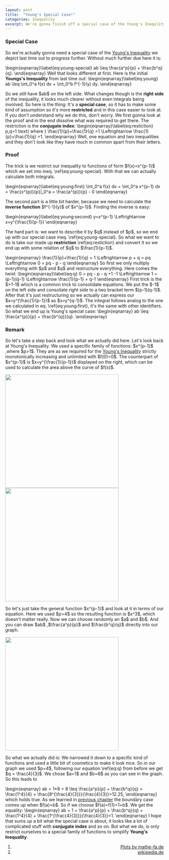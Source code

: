 ```yaml
---
layout: post
title:  "Young's Special Case!"
categories: Inequality
excerpt: We're gonna finish off a special case of the Young's Inequlity so that we can tend to the Hoelder Inequality.
---
```


<h3> Special Case </h3>
<p>So we're actually gonna need a special case of the <a href="../05/depicking-youngs-inequality.html">Young's Inequality</a> we depict last time out to progress further. Without much further due here it is: </p>
\begin{eqnarray}\label{eq:young-special}
ab \leq \frac{a^p}{p} + \frac{b^q}{q}.
\end{eqnarray}
Well that looks different at first. Here is the initial <b>Youngs's Inequality</b> from last time out:
\begin{eqnarray}\label{eq:young}
ab \leq \int_0^a f(x) dx + \int_0^b f^{-1}(y) dy.
\end{eqnarray}
<p>So we still have $ab$ on the left side. What changes though is the <b>right side</b> of the inequality, it looks much clearer without even integrals being involved. So here is the thing: It's a <b>special case</b>, so it has to make some kind of assumption so it's more <b>restricted</b> and in this case easier to look at. If you don't understand why we do this, don't worry. We first gonna look at the proof and in the end dissolve what was required to get there. The restriction is the <b>conjugate index</b>:
\begin{eqnarray}\label{eq:restiction}
p,q>1 \text{ where } \frac{1}{p}+\frac{1}{q} =1 \Leftrightarrow \frac{1}{p}+\frac{1}{q} =1.
\end{eqnarray}
Well, one equation and two inequalities and they don't look like they have much in common apart from their letters.</p>
<h3> Proof </h3>
<p>The trick is we restrict our inequality to functions of form $f(x)=x^{p-1}$ which we set into ineq. \ref{eq:young-special}. With that we can actually calculate both integrals. </p>
\begin{eqnarray}\label{eq:young:first}
\int_0^a f(x) dx = \int_0^a x^{p-1} dx = \frac{x^{p}}{p}|_0^a = \frac{a^{p}}{p} - 0
\end{eqnarray}
<p> The second part is a little bit harder, because we need to calculate the <b>inverse function</b> $f^{-1}(y)$ of $x^{p-1}$. Finding the inverse is easy:</p>
\begin{eqnarray}\label{eq:young:second}
y=x^{p-1} \Leftrightarrow x=y^{\frac{1}{p-1}}
\end{eqnarray}
<p> The hard part is: we want to describe it by $q$ instead of $p$, so we end up with our special case ineq. \ref{eq:young-special}. So what we want to do is take our made up <b>restriction</b> \ref{eq:restiction} and convert it so we end up with some relation of $q$ to $\frac{1}{p-1}$.</p>
\begin{eqnarray}
\frac{1}{p}+\frac{1}{q} = 1 \Leftrightarrow p + q = pq \Leftrightarrow 0 = pq - p - q
\end{eqnarray}
So first we only multiply everything with $p$ and $q$ and restructure everything. Here comes the twist:
\begin{eqnarray}\label{eq:q}
0 = pq - p - q +1 -1 \Leftrightarrow 1 = (p-1)(q-1) \Leftrightarrow \frac{1}{p-1} = q-1
\end{eqnarray}
First trick is the $+1-1$ which is a common trick to consolidate equations. We put the $-1$ on the left side and consoliate right side to a two bracket term $(p-1)(q-1)$. After that it's just restructuring so we actually can express our $x=y^{\frac{1}{p-1}}$ as $x=y^{q-1}$. The integral follows analog to the one we calculated in eq. \ref{eq:young:first}, it's the same with other identifiers. So what we end up is Young's special case:
\begin{eqnarray}
ab \leq \frac{a^{p}}{p} + \frac{b^{q}}{q}.
\end{eqnarray}
<h3>Remark</h3>
<p>So let's take a step back and look what we actually did here. Let's look back at Young's Inequality. We used a specific family of functions: $x^{p-1}$ ,where $p>1$. They are as we required for the <a href="../05/depicking-youngs-inequality.html#defyoung">Young's Inequality</a> strictly monotonically increasing and unlimited with $f(0)=0$. The counterpart of $x^{p-1}$ is $x=y^{\frac{1}{p-1}}$ displayed on the right, which can be used to calculate the area above the curve of $f(x)$.</p>
<img width="360px" src="../../../../image/xpfunktionsschar.jpg" />
<img width="360px" src="../../../../image/ypfunktionsschar.jpg" />
<p>So let's just take the general function $x^{p-1}$ and look at it in terms of our equation. Here we used $p=4$ so the resulting function is $x^3$, which doesn't matter really. Now we can choose randomly an $a$ and $b$. And you can draw $ab$ ,$\frac{a^p}{p}$ and $\frac{b^q}{q}$ directly into our graph. </p>
<img width="360px" src="../../../../image/YoungSpecialCase.jpg" />
<p>So what we actually did is: We narrowed it down to a specific kind of functions and used a little bit of cosmetics to make it look nice. So in our graph we used $p=4$, following our equation \ref{eq:q} from before we get $q = \frac{4}{3}$. We chose $a=1$ and $b=8$ as you can see in the graph. So this leads to</p>
\begin{eqnarray}
ab = 1*8 = 8 \leq \frac{a^p}{p} + \frac{b^q}{q} = \frac{1^4}{4} + \frac{8^{\frac{4}{3}}}{\frac{4}{3}}=12.25,
\end{eqnarray}
which holds true. As we learned in <a href="../05/depicking-youngs-inequality.html">previous chapter</a> the boundary case comes up when $f(a)=b$. So if we choose $f(a)=f(1)=1=b$. We get the equality:
\begin{eqnarray}
ab = 1 =  \frac{a^p}{p} + \frac{b^q}{q} = \frac{1^4}{4} + \frac{1^{\frac{4}{3}}}{\frac{4}{3}}=1.
\end{eqnarray}
I hope that sums up a bit what the special case is about, it looks like a lot of complicated stuff with <b>conjugate index</b> and so on. But what we do, is only  restrict ourselves to a special family of functions to simplify <b>Young's Inequality</b>.
<ol style="text-align:right;">
<li><a href="http://www.mathe-fa.de/de#anchor">Plots by mathe-fa.de</a></li>
<li><a href="https://de.wikibooks.org/wiki/Beweisarchiv:_Analysis:_Ungleichungen:_Young'sche_Ungleichung">wikipedia.de</a></li>
</ol>
